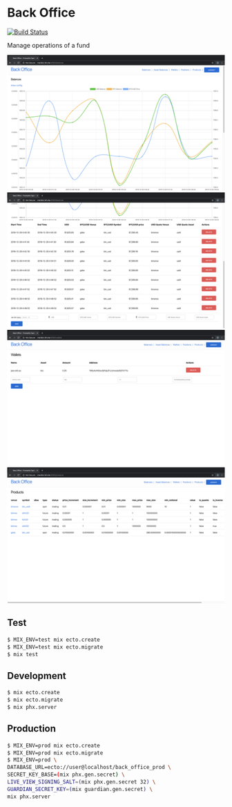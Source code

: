 # Back Office
[![Build Status](https://github.com/fremantle-capital/back_office/workflows/CI/badge.svg)](https://github.com/fremantle-capital/back_office/actions?query=workflow%3ACI)

Manage operations of a fund

![balances-chart](./docs/balances-chart.png)
![balances-form](./docs/balances-form.png)
![wallets](./docs/wallets.png)
![products](./docs/products.png)

## Test

```bash
$ MIX_ENV=test mix ecto.create
$ MIX_ENV=test mix ecto.migrate
$ mix test
```

## Development

```bash
$ mix ecto.create
$ mix ecto.migrate
$ mix phx.server
```

## Production

```bash
$ MIX_ENV=prod mix ecto.create
$ MIX_ENV=prod mix ecto.migrate
$ MIX_ENV=prod \
DATABASE_URL=ecto://user@localhost/back_office_prod \
SECRET_KEY_BASE=(mix phx.gen.secret) \
LIVE_VIEW_SIGNING_SALT=(mix phx.gen.secret 32) \
GUARDIAN_SECRET_KEY=(mix guardian.gen.secret) \
mix phx.server
```

